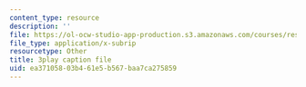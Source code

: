 ```yaml
---
content_type: resource
description: ''
file: https://ol-ocw-studio-app-production.s3.amazonaws.com/courses/res-8-007-cosmic-origin-of-the-chemical-elements-fall-2019/ea37105803b461e5b567baa7ca275859_8FtCg_bbdW0.srt
file_type: application/x-subrip
resourcetype: Other
title: 3play caption file
uid: ea371058-03b4-61e5-b567-baa7ca275859
---
```

